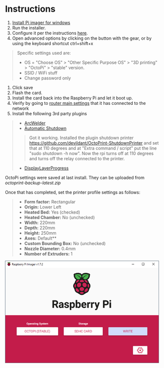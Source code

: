 # Instructions
1. [Install Pi imager for windows](https://www.raspberrypi.com/software/)
1. Run the installer.
1. Configure it per the instructions [here](https://octoprint.org/download/).
1. Open advanced options by clicking on the button with the gear, or by using the keyboard shortcut ctrl+shift+x
> Specific settings used are:
> - OS =  "Choose OS" > "Other Specific Purpose OS" > "3D printing" > "OctoPi" > "stable" version.
> - SSID / WiFi stuff
> - Change password only
1. Click save
1. Flash the card.
1. Install the card back into the Raspberry Pi and let it boot up.
1. Verify by going to [router main settings](http://192.168.1.1) that it has connected to the network
1. Install the following 3rd party plugins
> - [ArcWelder](https://plugins.octoprint.org/plugins/arc_welder/)
> - [Automatic Shutdown](https://www.reddit.com/r/octoprint/comments/mm9cbi/automatic_shutdown_after_prints/)
> > Got it working. Installed the plugin shutdown printer https://github.com/devildant/OctoPrint-ShutdownPrinter and set that at 110 degrees and at "Extra command / script" put the line "sudo shutdown -h now". Now the rpi turns off at 110 degrees and turns off the relay connected to the printer.
> - [DisplayLayerProgress](https://all3dp.com/2/must-have-octoprint-plugins/)

OctoPi settings were saved at last install. They can be uploaded from *octoprint-backup-latest.zip*

Once that has completed, set the printer profile settings as follows:
> - **Form factor:** Rectangular
> - **Origin:** Lower Left
> - **Heated Bed:** Yes (checked)
> - **Heated Chamber:** No (unchecked)
> - **Width:** 220mm
> - **Depth:** 220mm
> - **Height:** 250mm
> - **Axes:** Default**
> - **Custom Bounding Box:** No (unchecked)
> - **Nozzle Diameter:** 0.4mm
> - **Number of Extruders:** 1



![Raspberry Pi settings](raspberry_installer_settings.png)
